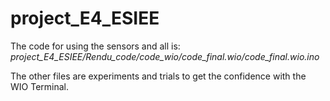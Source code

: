 # project_E4_ESIEE

The code for using the sensors and all is: _project_E4_ESIEE/Rendu_code/code_wio/code_final.wio/code_final.wio.ino_

The other files are experiments and trials to get the confidence with the WIO Terminal.
